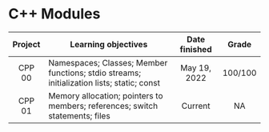 # C++ Modules

|Project|Learning objectives|Date finished|Grade|
| :---: | --- | :---: | :---: |
| CPP 00 | Namespaces;  Classes;  Member functions;  stdio streams;  initialization lists;  static;  const| May 19, 2022 | 100/100 |
| CPP 01 | Memory allocation;  pointers to members;  references;  switch statements;  files| Current | NA |
